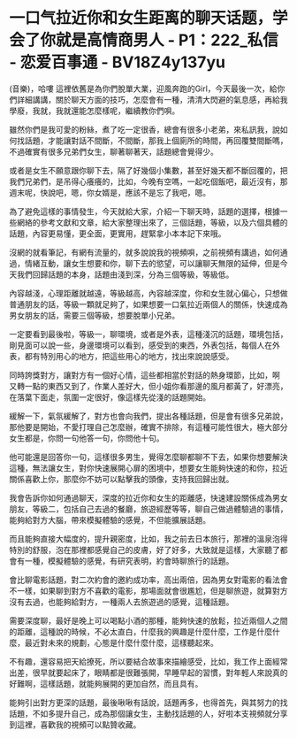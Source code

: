 # 一口气拉近你和女生距离的聊天话题，学会了你就是高情商男人 - P1：222_私信 - 恋爱百事通 - BV18Z4y137yu

(音樂)，哈嘍 這裡依舊是為你們脫單大業，迎風奔跑的Girl，今天最後一次，給你們詳細講講，關於聊天方面的技巧，怎麼會有一種，清清大閃避的氣息感，再給我學廢，我就，我就還能怎麼樣呢，繼續教你們唄。

雖然你們是我可愛的粉絲，煮了吃一定很香，總會有很多小老弟，來私訊我，說如何找話題，才能讓對話不間斷，不間斷，那我上個廁所的時間，再回覆雙間斷嗎，不過確實有很多兄弟們女生，聊著聊著天，話題總會覺得少。

或者是女生不願意跟你聊下去，隔了好幾個小集數，甚至好幾天都不斷回覆的，把我們兄弟們，是吊得心癢癢的，比如，今晚有空嗎，一起吃個飯吧，最近沒有，那週末呢，快說吧，嗯，你女婿是，應該不是忘了我吧，嗯。

為了避免這樣的事情發生，今天就給大家，介紹一下聊天時，話題的選擇，根據一些網絡的參考文獻和文章，給大家整理出來了，三個話題，等級，以及六個具體的話題，內容更易懂，更全面，更實用，趕緊拿小本本記下來哦。

沒網的就看筆記，有網有流量的，就多說說我的視頻唄，之前視頻有講過，如何通過，情緒互動，讓女生想要和你，聊下去的慾望，可以讓聊天無限的延伸，但是今天我們回歸話題的本身，話題由淺到深，分為三個等級，等級低。

內容越淺，心理距離就越遠，等級越高，內容越深度，你和女生就心偏心，只想做普通朋友的話，等級一顆就足夠了，如果想要一口氣拉近兩個人的關係，快速成為男女朋友的話，需要三個等級，想要脫單小兄弟。

一定要看到最後啦，等級一，聊環境，或者是外表，這種淺沉的話題，環境包括，剛見面可以說一些，身邊環境可以看到，感受到的東西，外表包括，每個人在外表，都有特別用心的地方，把這些用心的地方，找出來說說感受。

同時誇獎對方，讓對方有一個好心情，這些都相當於對話的熱身環節，比如，啊 又轉一點的東西又到了，作業人差好大，但小姐你看那邊的風月都黃了，好漂亮，在落葉下面走，氛圍一定很好，像這樣先從淺的話題開始。

緩解一下，氣氛緩解了，對方也會向我們，提出各種話題，但是會有很多兄弟說，那他要是開始，不愛打理自己怎麼辦，確實不排除，有這種可能性很大，極大部分女生都是，你問一句他答一句，你問他十句。

他可能還是回答你一句，這樣很多男生，覺得怎麼聊都聊不下去，如果你想要解決這種，無法讓女生，對你快速展開心扉的困境中，想要女生能夠快速的和你，拉近關係喜歡上你，那麼你不妨可以點擊我的頭像，支持我回歸出就。

我會告訴你如何通過聊天，深度的拉近你和女生的距離感，快速建設關係成為男女朋友，等級二，包括自己去過的餐廳，旅遊經歷等等，聊自己做過體驗過的事情，能夠給對方大腦，帶來模擬體驗的感覺，不但能擴展話題。

而且能夠直接大幅度的，提升親密度，比如，我之前去日本旅行，那裡的溫泉泡得特別的舒服，泡在那裡都感覺自己的皮膚，好了好多，大致就是這樣，大家聽了都會有一種，模擬體驗的感覺，有研究表明，約會時聊旅行的話題。

會比聊電影話題，對二次約會的邀約成功率，高出兩倍，因為男女對電影的看法會不一樣，如果聊到對方不喜歡的電影，那場面就會很尷尬，但是聊旅遊，就算對方沒有去過，也能夠給對方，一種兩人去旅遊過的感覺，這種話題。

需要深度聊，最好是晚上可以喝點小酒的那種，能夠快速的放鬆，拉近兩個人之間的距離，這種說的時候，不必太直白，什麼我的興趣是什麼什麼，工作是什麼什麼，最近對未來的規劃，心態是什麼什麼什麼，這樣聽起來。

不有趣，還容易把天給撩死，所以要結合故事來描繪感受，比如，我工作上面經常出差，很早就要起床了，眼睛都是很難張開，早睡早起的習慣，對年輕人來說真的好難啊，這樣話題，就能夠展開的更加自然，而且具有。

能夠引出對方更深的話題，最後啾啾有話說，話題再多，也得首先，與其努力的找話題，不如多提升自己，成為那個讓女生，主動找話題的人，好啦本支視頻就分享到這裡，喜歡我的視頻可以點贊收藏。

